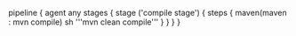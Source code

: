 pipeline {
    agent any
    stages {
        stage ('compile stage') {
           steps {
               maven(maven : mvn compile) 
                   sh '''mvn clean compile'''
            }
        }
  }
}
